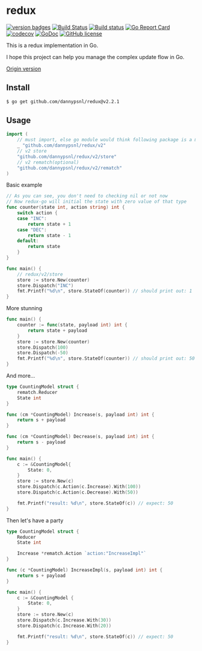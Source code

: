 # redux

[![version badges](https://img.shields.io/badge/version-2.2.1-blue.svg)](https://github.com/dannypsnl/redux/releases)
[![Build Status](https://travis-ci.org/dannypsnl/redux.svg?branch=master)](https://travis-ci.org/dannypsnl/redux)
[![Build status](https://ci.appveyor.com/api/projects/status/l2cqebl1svcgyrpo?svg=true)](https://ci.appveyor.com/project/dannypsnl/redux)
[![Go Report Card](https://goreportcard.com/badge/github.com/dannypsnl/redux)](https://goreportcard.com/report/github.com/dannypsnl/redux)
[![codecov](https://codecov.io/gh/dannypsnl/redux/branch/master/graph/badge.svg)](https://codecov.io/gh/dannypsnl/redux)
[![GoDoc](https://godoc.org/github.com/dannypsnl/redux?status.svg)](https://godoc.org/github.com/dannypsnl/redux)
[![GitHub license](https://img.shields.io/github/license/dannypsnl/redux.svg)](https://github.com/dannypsnl/redux/blob/master/LICENSE)

This is a redux implementation in Go.

I hope this project can help you manage the complex update flow in Go.

[Origin version](https://github.com/reactjs/redux)

## Install

```bash
$ go get github.com/dannypsnl/redux@v2.2.1
```

## Usage

```go
import (
    // must import, else go module would think following package is a module
    _ "github.com/dannypsnl/redux/v2"
    // v2 store
    "github.com/dannypsnl/redux/v2/store"
    // v2 rematch(optional)
    "github.com/dannypsnl/redux/v2/rematch"
)
```

Basic example

```go
// As you can see, you don't need to checking nil or not now
// Now redux-go will initial the state with zero value of that type
func counter(state int, action string) int {
    switch action {
    case "INC":
        return state + 1
    case "DEC":
        return state - 1
    default:
        return state
    }
}

func main() {
    // redux/v2/store
    store := store.New(counter)
    store.Dispatch("INC")
    fmt.Printf("%d\n", store.StateOf(counter)) // should print out: 1
}
```

More stunning

```go
func main() {
    counter := func(state, payload int) int {
        return state + payload
    }
    store := store.New(counter)
    store.Dispatch(100)
    store.Dispatch(-50)
    fmt.Printf("%d\n", store.StateOf(counter)) // should print out: 50
}
```

And more...

```go
type CountingModel struct {
	rematch.Reducer
	State int
}

func (cm *CountingModel) Increase(s, payload int) int {
	return s + payload
}

func (cm *CountingModel) Decrease(s, payload int) int {
	return s - payload
}

func main() {
	c := &CountingModel{
		State: 0,
	}
	store := store.New(c)
	store.Dispatch(c.Action(c.Increase).With(100))
	store.Dispatch(c.Action(c.Decrease).With(50))

	fmt.Printf("result: %d\n", store.StateOf(c)) // expect: 50
}
```

Then let's have a party

```go
type CountingModel struct {
	Reducer
	State int

	Increase *rematch.Action `action:"IncreaseImpl"`
}

func (c *CountingModel) IncreaseImpl(s, payload int) int {
	return s + payload
}

func main() {
	c := &CountingModel {
		State: 0,
	}
	store := store.New(c)
	store.Dispatch(c.Increase.With(30))
	store.Dispatch(c.Increase.With(20))

	fmt.Printf("result: %d\n", store.StateOf(c)) // expect: 50
}
```
